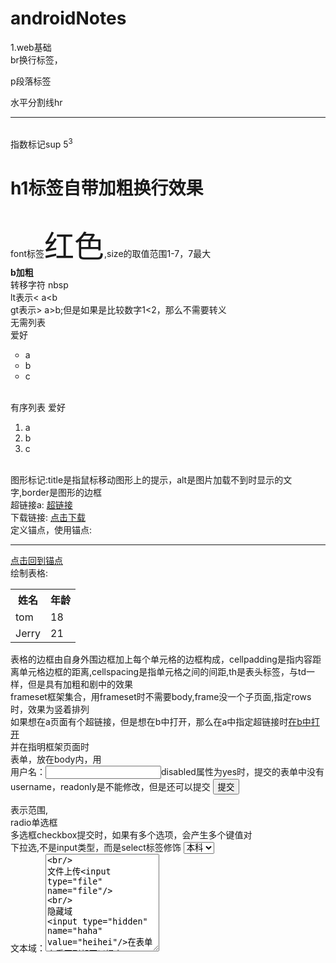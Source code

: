 # androidNotes
<a name="_ac"></a>
1.web基础<br/>br换行标签，<p>p段落标签</p>  水平分割线hr<hr>    
指数标记sup  5<sup>3</sup>  <h1>h1标签自带加粗换行效果</h1>
<br/>font标签<font size="7">红色</font>,size的取值范围1-7，7最大<br/>
<b>b加粗</b>
<br/>转移字符&nbsp;nbsp
<br/>lt表示<   a&lt;b
<br/>gt表示>   a&gt;b;但是如果是比较数字1<2，那么不需要转义 <br/>
无需列表   
爱好<ul type="circle">
 <li>a</li>
  <li>b</li>
   <li>c</li>
</ul>
</br>
有序列表      
爱好<ol>
 <li>a</li>
  <li>b</li>
   <li>c</li>
</ol>

<br/>
图形标记:title是指鼠标移动图形上的提示，alt是图片加载不到时显示的文字,border是图形的边框 
<br/>
超链接a: <a href="https://www.baidu.com/" target="_blank">超链接</a>
<br/>
下载链接: <a href="thunder://***************" target="_blank">点击下载</a>
<br/>
定义锚点，使用锚点: <a name="_abc"></a>   <br/> <hr><a href="#_ac">点击回到锚点</a>
<br/>
绘制表格:<table><tr><th>姓名</th><th>年龄</th></tr><tr><td>tom</td><td>18</td></tr><tr><td>Jerry</td><td>21</td></tr></table>
表格的边框由自身外围边框加上每个单元格的边框构成，cellpadding是指内容距离单元格边框的距离,cellspacing是指单元格之间的间距,th是表头标签，与td一样，但是具有加粗和剧中的效果<br/>
frameset框架集合，用frameset时不需要body,frame没一个子页面,指定rows时，效果为竖着排列<frameset rows="30%,70%"><frame src="https://www.baidu.com/"/><frameset cols><frame src="https://www.baidu.com/"/><frame src="https://www.baidu.com/"/></frameset></frameset>
<br/>
如果想在a页面有个超链接，但是想在b中打开，那么在a中指定超链接时<a href="xxxxx" target="_dd">在b中打开</a>  <br/>并在指明框架页面时<frame src="b页面" name="_dd"/>

<br/>
表单，放在body内，用<form action="#提交服务器" method="get">  
用户名：<input type="text" name="username"/><!--健名-->disabled属性为yes时，提交的表单中没有username，readonly是不能修改，但是还可以提交
<input type="submit" value="提交"/>
</form>表示范围,<br/>
radio单选框
<br/>多选框checkbox提交时，如果有多个选项，会产生多个键值对
<br/>下拉选,不是input类型，而是select标签修饰
<select name="edu">
<option value="bk">本科</option>
<option value="zk">专科</option>
<option value="ss">硕士</option>
</select>
<br/>
文本域：<textarea rows="10" cols="">
<br/>
文件上传<input type="file" name="file"/>
<br/>
隐藏域
<input type="hidden" name="haha" value="heihei"/>在表单上看不到却可以提交   
meta标签是告诉浏览器用什么样的方式去解码0101这些数据<br/>
<meta http-equiv="Content-Type" content="text/html;charset=utf-8">  <br/>
3s后自动刷新到baidu
<meta http-equiv="Refresh" content="3;url=http://www.baidu.com">

html注释<!--注释内容-->

2.CSS：cascade style sheet层叠样式表   
结合方式1：
所有的html标签都有style属性，给标签添加style属性 <p stype="color:red;"></p> ，style是css属性<br/>
结合方式2:
在heade中添加style<br/>
<head>
<style type="text/css">
p {
 color:red; 
}
</style>
</head>
<br/>
结合方式3:
创建.css文件,在里面写
p{
color:red;
}
，然后在需要引用css文件的html文件的head里，添加<link rel="stylesheet" type="text/css" href="p.css引用的"> 

css语法
选择器{
  样式属性键:样式属性值;
  样式属性键:样式属性值1 样式属性值2 样式属性值3;/*   这里是css中的注释,一个键存在多个值的情况下，值用空格隔开  */
}

选择器类型

标签选择器
a{
 键:值
}

id选择器
#one{
 键:值
}
引用时<a id="one"></a>指明标签id，同时要保证id的使用在同一个页面中唯一

类选择器
.one{
 键:值
}
引用时<a class="one">************</a>，类选择器可以多次引用

伪类选择器
选择标签的某个状态，需要配合其他选择器使用
状态种类:
l  未访问过的
v  访问过
h  悬浮鼠标放在上面
a  激活，点击
a:link{
 color:green;
}
a:visited{
 color:black;
}
a:hover{
color:white
}
a:active{
color:pink
}
还可以将前三种选择器组合起来

样式设置背景图片
background-image:url("mn.jpg");
默认情况下，图片会重复铺满整个页面，为了禁用图片重复，一张图片铺满，可以设置
background-repeat:no-repeat;
background-attachment:fixed;背景跟着屏幕滚动

div块级标签，占据范围是若干整行， span行内标签，占据的是一行单中的一部分

块内标签：div p ul li ol ..
行内标签: span a font b(加粗)  ..

盒子的构成由块
padding：内边距，
margin：外边距,
padding:
1个值，上下左右
2个值，第一个上下，第二个左右
3个值，1上，2左右，3下

3.javascript
结合方式1:在head里面
<head>
<script type="text/javascript">
alert("haha")
</script>

结合方式2:
<script type="text/javascript" src="hello.js"></script>，但是script标签中，不能再输写js代码

</head>

在javascript中,var是弱类型(变量的类型是可以改变的，可以赋值1,"a",false)

js中每行语句的结束使用;，也可以不使用

声明变量是，可以不加var，作用范围为全局，加var，作用范围在代码块中

js中的变量分类:原始类型(基本数据类型),对象类型(引用类型)
原始类型种类:
number,不区分整形，小数
string,"hello"和'world'都是字符串类型，不区分单引号双引号
boolean,
null,对象数据类型的占位符
undefined,null的衍生值，通常是系统自动赋值,比如当创建一个变量，但是没有初始化 

js中typeof＝>返回原始类型的类型,不适用于对象类型

typeof(null)返回的是object类型

var c="1234"
c= +c;此时，c变成数字类型，因为例子中+是数学运算符，

number==>boolean，除了+0,-0，NAN(其他未知数,用来表示错误的数字 ),其他都是true 
NaN,not a number，比如var n =+"abc"，此时就是NaN

sting==>boolean，字符串不为空，就是true，
null==>boolean,相当于false
undefined==>boolean,false
Object＝>true，只要对象存在，那么就是true


+"1"的结果为1

var a = "1"+1,==>输出"11"，只要有字符串存在,+就是拼接作用,但是其他数学运算符，字符串会自动转换为数字

"2">1,true,"2"=>2

"2">"1",true，字符串的比较是比较assci码

2==true,在比较的时候，是将boolean类型转换成数字类型,此结果为false

0==null，null转换成数字相当于NaN，所以为false
null==undefine,true
NaN==NaN，false,凡是NaN参与的，除了!  !=，其他全是false

===在比较时包括类型本身

Object是所有对象的父类
toString(),
n
function对象
function func(){
 alert("hello");
}

function对象的创建
var fun2 = function(a,b){
 alert(a+b);
};


var fun3 = new Function("alert('helloe3')");
fun2.length==>打印的是fun2的参数个数
fun2.toString===>打印函数的定义 

fun2(1,2,3,5);//3,只用前两个
fun2();//NaN

js中的函数在调用时，只看函数名称，不看参数

arguments.length;//参数的个数。argrments是参数的封装,实际传递的参数个数

如果一个寒暑没有返回值，但是采用alert(fun()),那么打印的结果是undefined

超链接标签也可以使用javascript协议
<a href="javaScript:alert('haha');"> 点我</a>
